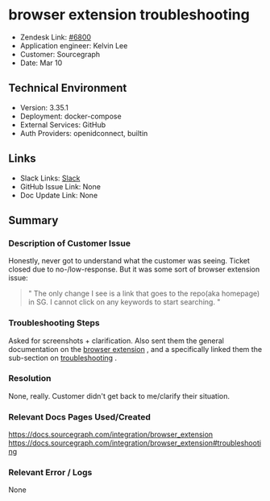 
# browser extension troubleshooting <!-- Ticket Title  Hint: include keywords to make it searchable -->

- Zendesk Link: [#6800](https://sourcegraph.zendesk.com/agent/tickets/6800)
- Application engineer: Kelvin Lee
- Customer: Sourcegraph <!-- Redact if this contains personally identifying information -->
- Date: Mar 10

<!-- Data populated from integration, speak to Ben Gordon or Michael Bali if not working -->
<!-- During Internal team trial, fill missing data manually (we are waiting for all data to sync) -->

## Technical Environment
- Version: ​3.35.1
- Deployment: docker-compose
- External Services: GitHub
- Auth Providers: openidconnect, builtin


## Links
<!-- Data for application engineer manual entry -->
- Slack Links: [Slack](https://sourcegraph.slack.com/archives/C01EJ09NR8S/p1646945778481469)
- GitHub Issue Link: None
- Doc Update Link: None

## Summary
### Description of Customer Issue
Honestly, never got to understand what the customer was seeing. Ticket closed due to no-/low-response. But it was some sort of browser extension issue:

> " The only change I see is a link that goes to the repo(aka homepage) in SG. I cannot click on any keywords to start searching. "

### Troubleshooting Steps
Asked for screenshots + clarification. Also sent them the general documentation on the [browser extension](https://docs.sourcegraph.com/integration/browser_extension) , and a specifically linked them the sub-section on [troubleshooting](https://docs.sourcegraph.com/integration/browser_extension#troubleshooting) . 

### Resolution
None, really. Customer didn't get back to me/clarify their situation.

### Relevant Docs Pages Used/Created
https://docs.sourcegraph.com/integration/browser_extension 
https://docs.sourcegraph.com/integration/browser_extension#troubleshooting 

### Relevant Error / Logs
<!-- Please redact keys, tokens, and personal identifying information -->
None

<!-- Once complete, upload a copy to https://github.com/sourcegraph/support-tools-internal/tree/main/resolved-tickets as a .md file -->
<!-- Name the file 6800.md -->
